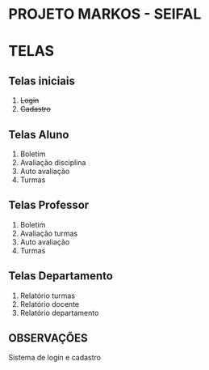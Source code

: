 # PROJETO MARKOS - SEIFAL

# TELAS
## Telas iniciais
1. <s>Login</s>
2. <s>Cadastro</s>

## Telas Aluno
1. Boletim
2. Avaliação disciplina
3. Auto avaliação
4. Turmas

## Telas Professor
1. Boletim
2. Avaliação turmas
3. Auto avaliação
4. Turmas

## Telas Departamento
1. Relatório turmas
2. Relatório docente
3. Relatório departamento

## OBSERVAÇÕES
Sistema de login e cadastro